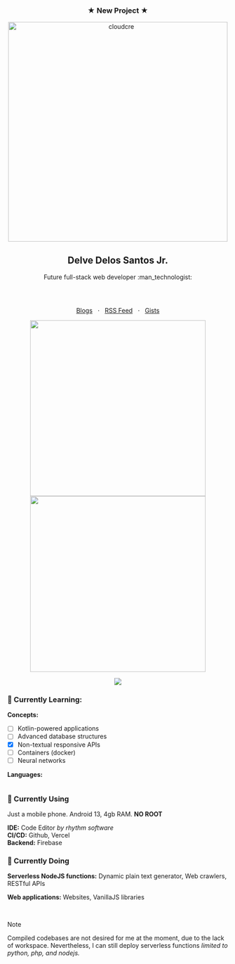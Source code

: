 <!-- Promotion date: May 18, 2024 to May 19, 2024
<h3 align="center">New Update! &starf;</h3>
<div align="center">
  
| :package: String: main <span align="right">&nbsp; &nbsp; &nbsp; &nbsp; &nbsp; &nbsp; &nbsp; <kbd>0.01KB</kbd></span> |
|:-----|
| <pre><code>" DO NOT EDIT " </code></pre> |
| <p align="right"><a href="https://creuserr.github.io/pocketdb-api/web/index.html"><kbd>:pencil2: Edit</kbd></a></p> |

</div><br> -->

<!-- Promotion date: May 16, 2024 to May 18, 2024
<h3 align="center">New Update! &starf;</h3>
<p align="center"><a href="https://creuser.vercel.app"><img src="https://crebin.vercel.app/static/20240516_211607_837.png" width="300" alt="@creuser on albumoftheyear.org &bull; my music reviews"></a></p> -->

<!-- Promotion date: April 30, 2024 to May 3, 2024; May 4, 2024 to May 6, 2024; May 11, 2024 to May 15, 2024
<h3 align="center">New Update! &starf;</h3>

> ```
> KHTML, like Gecko
> ```
> Have any idea? <br>
> Does it make your head [rotating](https://github.com/creuserr/rotation)?
-->

<!-- Promotion date: May 9, 2024 to May 10, 2024
> [!NOTE]
> You're probably here because of my skills...
> 
> [Click here](https://github.com/dlvdls18/DLEditor/blob/main/dl-editor.js) and [here](https://github.com/creuserr/rotation/blob/main/dist/rotation.js) to view my favorite written codes. :wink:
-->

<!-- Promotion date: April 21, 2024 to April 27, 2024; May 3, 2024 to May 4, 2024; May 9, 2024 to May 10, 2024

<h3 align="center">New Update! &starf;</h3>
<p align="center"><a href="https://bit.ly/my-ttpd-song"><img src="https://my-ttpd-song.vercel.app/img/thumbnail.gif" width="200" alt="The Tortured Poets Department"></a></p>
<br> -->

<!-- Promotion date: June 1, 2024 -->
<h3 align="center">&starf; New Project &starf;</h3>
<p align="center"><a href="https://github.com/creuserr/cloudcre"><img src="https://cloudcre.vercel.app/ico/thumbnail.png" alt="cloudcre" width="500"></a></p>

<h2 align="center">Delve Delos Santos Jr.</h2>

<p align="center">Future full-stack web developer :man_technologist:</p>

<p align="center"><a href="https://github.com/creuserr/?tab=repositories"><img src="https://creuserr.vercel.app/badge" alt=""></a></p><br>

<p align="center">
  <a href="https://dev.to/creuserr">Blogs</a>
  &nbsp; &sdot; &nbsp;
  <a href="https://creuserr.vercel.app/feed">RSS Feed</a>
  &nbsp; &sdot; &nbsp;
  <a href="https://gist.github.com/creuserr">Gists</a>
</p>

<p align="center"><a href="https://github.com/creuserr">
  <img src="https://github-readme-stats.vercel.app/api?username=creuserr&show_icons=true" alt="" width="400"><br>
  <img src="https://streak-stats.demolab.com?user=creuserr&hide_border=true" alt="" width="400">
</a></p>

<p align="center"><a href="https://github.com/creuserr"><img src="https://skillicons.dev/icons?i=nodejs,py,java,php,bash,regex,html,css,js,lua,c,mysql&perline=6"></a></p>

### :beginner: Currently Learning:

**Concepts:**
- [ ] Kotlin-powered applications
- [ ] Advanced database structures
- [x] Non-textual responsive APIs
- [ ] Containers (docker)
- [ ] Neural networks

**Languages:**

<a href="https://github.com/creuserr"><img src="https://skillicons.dev/icons?i=kotlin,swift,rust,go,react,deno,graphql" alt=""></a>

### :beginner: Currently Using
Just a mobile phone. Android 13, 4gb RAM. **NO ROOT**

**IDE:** Code Editor *by rhythm software*<br>
**CI/CD:** Github, Vercel <br>
**Backend:** Firebase

### :beginner: Currently Doing
**Serverless NodeJS functions:** Dynamic plain text generator, Web crawlers, RESTful APIs

**Web applications:** Websites, VanillaJS libraries

<br>

> [!NOTE]
> Compiled codebases are not desired for me at the moment, due to the lack of workspace.
> Nevertheless, I can still deploy serverless functions *limited to python, php, and nodejs.*

<!-- <p align="center"><a href="https://developer.mozilla.org/en-US/docs/Web/HTTP/CORS"><img src="https://img.shields.io/badge/i_fucking_hate-cors-coral?style=for-the-badge" alt=""></a></p> -->
